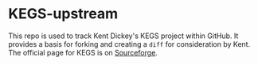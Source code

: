 # KEGS-upstream
This repo is used to track Kent Dickey's KEGS project within GitHub.
It provides a basis for forking and creating a `diff` for consideration by Kent.
The official page for KEGS is on [Sourceforge](https://kegs.sourceforge.net/).
